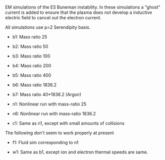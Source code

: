 EM simulations of the ES Buneman instability. In these simulations a
"ghost" current is added to ensure that the plasma does not develop a
inductive electric field to cancel out the electron current.

All simulations use p=2 Serendipity basis.

- b1: Mass ratio 25
- b2: Mass ratio 50
- b3: Mass ratio 100
- b4: Mass ratio 200
- b5: Mass ratio 400
- b6: Mass ratio 1836.2
- b7: Mass ratio 40*1836.2 (Argon)

- n1: Nonlinear run with mass-ratio 25
- n6: Nonlinear run with mass-ratio 1836.2

- c1: Same as n1, except with small amounts of collisions

The following don't seem to work properly at present

- f1: Fluid sim corresponding to n1

- w1: Same as b1, except ion and electron thermal speeds are same.